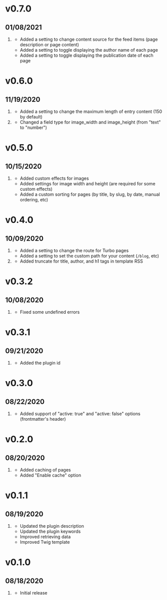 # v0.7.0
## 01/08/2021

1. [](#new)
    * Added a setting to change content source for the feed items (page description or page content)
    * Added a setting to toggle displaying the author name of each page
    * Added a setting to toggle displaying the publication date of each page

# v0.6.0
## 11/19/2020

1. [](#new)
    * Added a setting to change the maximum length of entry content (150 by default)
1. [](#improved)
    * Changed a field type for image_width and image_height (from "text" to "number")

# v0.5.0
## 10/15/2020

1. [](#new)
    * Added custom effects for images
    * Added settings for image width and height (are required for some custom effects)
    * Added a custom sorting for pages (by title, by slug, by date, manual ordering, etc)

# v0.4.0
## 10/09/2020

1. [](#new)
    * Added a setting to change the route for Turbo pages
    * Added a setting to set the custom path for your content (`/blog`, etc)
1. [](#improved)
    * Added truncate for title, author, and h1 tags in template RSS

# v0.3.2
## 10/08/2020

1. [](#bugfix)
    * Fixed some undefined errors

# v0.3.1
## 09/21/2020

1. [](#new)
    * Added the plugin id

# v0.3.0
## 08/22/2020

1. [](#new)
    * Added support of "active: true" and "active: false" options (frontmatter's header)

# v0.2.0
##  08/20/2020

1. [](#new)
    * Added caching of pages
    * Added "Enable cache" option

# v0.1.1
##  08/19/2020

1. [](#improved)
    * Updated the plugin description
    * Updated the plugin keywords
    * Improved retrieving data
    * Improved Twig template

# v0.1.0
##  08/18/2020

1. [](#new)
    * Initial release
